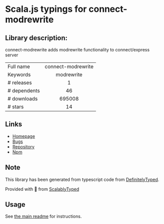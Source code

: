 
# Scala.js typings for connect-modrewrite


## Library description:
connect-modrewrite adds modrewrite functionality to connect/express server

|                    |                 |
| ------------------ | :-------------: |
| Full name          | connect-modrewrite |
| Keywords           | modrewrite |
| # releases         | 1 |
| # dependents       | 46 |
| # downloads        | 695008 |
| # stars            | 14 |

## Links
- [Homepage](https://github.com/tinganho/connect-modrewrite#readme)
- [Bugs](https://github.com/tinganho/connect-modrewrite/issues)
- [Repository](https://github.com/tinganho/connect-modrewrite)
- [Npm](https://www.npmjs.com/package/connect-modrewrite)
    


## Note
This library has been generated from typescript code from [DefinitelyTyped](https://definitelytyped.org).

Provided with :purple_heart: from [ScalablyTyped](https://github.com/oyvindberg/ScalablyTyped)

## Usage
See [the main readme](../../readme.md) for instructions.


